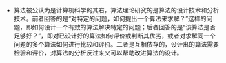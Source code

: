- 算法被公认为是计算机科学的其右，算法理论研究的是算法的设计技术和分析技术。前者回答的是“对特定的问题，如何提出一个算法来求解？”这样的问题，即如何设计一个有效的算法解决特定的问题；后者回答的是“该算法是否足够好？”，即对已设计好的算法如何评价或判断其优劣，或者对求解同一个问题的多个算法如何进行比较和评价。二者是互相依存的，设计出的算法需要检验和评价，对算法的分析反过来又可以帮助改进算法的设计。